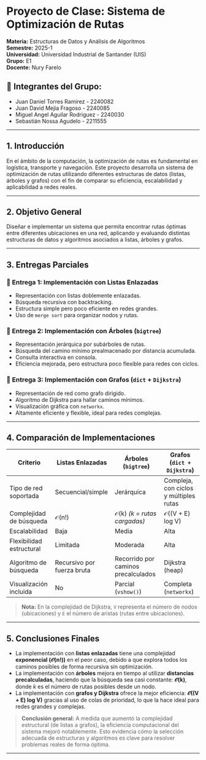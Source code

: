 
# Proyecto de Clase: Sistema de Optimización de Rutas  
**Materia:** Estructuras de Datos y Análisis de Algoritmos  
**Semestre:** 2025-1  
**Universidad:** Universidad Industrial de Santander (UIS)  
**Grupo:** E1  
**Docente:** Nury Farelo

## 👥 Integrantes del Grupo:
- Juan Daniel Torres Ramirez - 2240082  
- Juan David Mejia Fragoso - 2240085  
- Miguel Angel Aguilar Rodriguez - 2240030  
- Sebastián Nossa Agudelo - 2211555  

---

## 1. Introducción
En el ámbito de la computación, la optimización de rutas es fundamental en logística, transporte y navegación. Este proyecto desarrolla un sistema de optimización de rutas utilizando diferentes estructuras de datos (listas, árboles y grafos) con el fin de comparar su eficiencia, escalabilidad y aplicabilidad a redes reales.

---

## 2. Objetivo General
Diseñar e implementar un sistema que permita encontrar rutas óptimas entre diferentes ubicaciones en una red, aplicando y evaluando distintas estructuras de datos y algoritmos asociados a listas, árboles y grafos.

---

## 3. Entregas Parciales

### 📌 Entrega 1: Implementación con Listas Enlazadas
- Representación con listas doblemente enlazadas.
- Búsqueda recursiva con backtracking.
- Estructura simple pero poco eficiente en redes grandes.
- Uso de `merge sort` para organizar nodos y rutas.

### 📌 Entrega 2: Implementación con Árboles (`bigtree`)
- Representación jerárquica por subárboles de rutas.
- Búsqueda del camino mínimo prealmacenado por distancia acumulada.
- Consulta interactiva en consola.
- Eficiencia mejorada, pero estructura poco flexible para redes con ciclos.

### 📌 Entrega 3: Implementación con Grafos (`dict` + `Dijkstra`)
- Representación de red como grafo dirigido.
- Algoritmo de Dijkstra para hallar caminos mínimos.
- Visualización gráfica con `networkx`.
- Altamente eficiente y flexible, ideal para redes complejas.

---

## 4. Comparación de Implementaciones

| Criterio                      | Listas Enlazadas           | Árboles (`bigtree`)             | Grafos (`dict + Dijkstra`)       |
|-------------------------------|----------------------------|---------------------------------|----------------------------------|
| Tipo de red soportada         | Secuencial/simple          | Jerárquica                 | Compleja, con ciclos y múltiples rutas |
|Complejidad de búsqueda        | 𝒪(n!)                      | 𝒪(k) *(k = rutas cargadas)*    | 𝒪((V + E) log V)                |
| Escalabilidad                 | Baja                       | Media                           | Alta                             |
| Flexibilidad estructural      | Limitada                   | Moderada                        | Alta                             |
| Algoritmo de búsqueda         | Recursivo por fuerza bruta | Recorrido por caminos precalculados | Dijkstra (heap)              |
| Visualización incluida        | No                         | Parcial (`vshow()`)             | Completa (`networkx`)            |

> **Nota:** En la complejidad de Dijkstra, `V` representa el número de nodos (ubicaciones) y `E` el número de aristas (rutas entre ubicaciones).

---

## 5. Conclusiones Finales

- La implementación con **listas enlazadas** tiene una complejidad **exponencial (𝒪(n!))** en el peor caso, debido a que explora todos los caminos posibles de forma recursiva sin optimización.
- La implementación con **árboles** mejora en tiempo al utilizar **distancias precalculadas**, haciendo que la búsqueda sea casi constante: **𝒪(k)**, donde *k* es el número de rutas posibles desde un nodo.
- La implementación con **grafos y Dijkstra** ofrece la mejor eficiencia: **𝒪((V + E) log V)** gracias al uso de colas de prioridad, lo que la hace ideal para redes grandes y complejas.

> **Conclusión general:** A medida que aumentó la complejidad estructural (de listas a grafos), la eficiencia computacional del sistema mejoró notablemente. Esto evidencia cómo la selección adecuada de estructuras y algoritmos es clave para resolver problemas reales de forma óptima.
---

